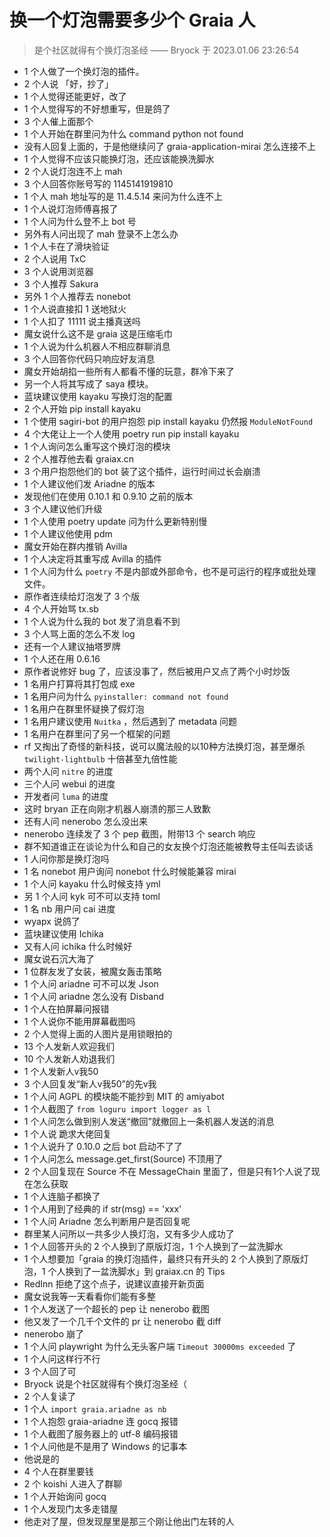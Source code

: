 # 换一个灯泡需要多少个 Graia 人

> 是个社区就得有个换灯泡圣经 —— Bryock 于 2023.01.06 23:26:54

- 1 个人做了一个换灯泡的插件。
- 2 个人说 「好，抄了」
- 1 个人觉得还能更好，改了
- 1 个人觉得写的不好想重写，但是鸽了
- 3 个人催上面那个
- 1 个人开始在群里问为什么 command python not found
- 没有人回复上面的，于是他继续问了 graia-application-mirai 怎么连接不上
- 1 个人觉得不应该只能换灯泡，还应该能换洗脚水
- 2 个人说灯泡连不上 mah
- 3 个人回答你账号写的 1145141919810
- 1 个人 mah 地址写的是 11.4.5.14 来问为什么连不上
- 1 个人说灯泡师傅喜报了
- 1 个人问为什么登不上 bot 号
- 另外有人问出现了 mah 登录不上怎么办
- 1 个人卡在了滑块验证
- 2 个人说用 TxC
- 3 个人说用浏览器
- 3 个人推荐 Sakura
- 另外 1 个人推荐去 nonebot
- 1 个人说直接扣 1 送地狱火
- 1 个人扣了 11111 说主播真送吗
- 魔女说什么这不是 graia 这是压缩毛巾
- 1 个人说为什么机器人不相应群聊消息
- 3 个人回答你代码只响应好友消息
- 魔女开始胡掐一些所有人都看不懂的玩意，群冷下来了
- 另一个人将其写成了 saya 模块。
- 蓝块建议使用 kayaku 写换灯泡的配置
- 2 个人开始 pip install kayaku
- 1 个使用 sagiri-bot 的用户抱怨 pip install kayaku 仍然报 `ModuleNotFound`
- 4 个大佬让上一个人使用 poetry run pip install kayaku
- 1 个人询问怎么重写这个换灯泡的模块
- 2 个人推荐他去看 graiax.cn
- 3 个用户抱怨他们的 bot 装了这个插件，运行时间过长会崩溃
- 1 个人建议他们发 Ariadne 的版本
- 发现他们在使用 0.10.1 和 0.9.10 之前的版本
- 3 个人建议他们升级
- 1 个人使用 poetry update 问为什么更新特别慢
- 1 个人建议他使用 pdm
- 魔女开始在群内推销 Avilla
- 1 个人决定将其重写成 Avilla 的插件
- 1 个人问为什么 `poetry` 不是内部或外部命令，也不是可运行的程序或批处理文件。
- 原作者连续给灯泡发了 3 个版
- 4 个人开始骂 tx.sb
- 1 个人说为什么我的 bot 发了消息看不到
- 3 个人骂上面的怎么不发 log
- 还有一个人建议抽塔罗牌
- 1 个人还在用 0.6.16
- 原作者说修好 bug 了，应该没事了，然后被用户又点了两个小时炒饭
- 1 名用户打算将其打包成 exe
- 1 名用户问为什么 `pyinstaller: command not found`
- 1 名用户在群里怀疑换了假灯泡
- 1 名用户建议使用 `Nuitka` ，然后遇到了 metadata 问题
- 1 名用户在群里问了另一个框架的问题
- rf 又掏出了奇怪的新科技，说可以魔法般的以10种方法换灯泡，甚至爆杀 `twilight-lightbulb` 十倍甚至九倍性能
- 两个人问 `nitre` 的进度
- 三个人问 webui 的进度
- 开发者问 `luma` 的进度
- 这时 bryan 正在向刚才机器人崩溃的那三人致歉
- 还有人问 nenerobo 怎么没出来
- nenerobo 连续发了 3 个 pep 截图，附带13 个 search 响应
- 群不知道谁正在谈论为什么和自己的女友换个灯泡还能被教导主任叫去谈话
- 1 人问你那是换灯泡吗
- 1 名 nonebot 用户询问 nonebot 什么时候能兼容 mirai
- 1 个人问 kayaku 什么时候支持 yml
- 另 1 个人问 kyk 可不可以支持 toml
- 1 名 nb 用户问 cai 进度
- wyapx 说鸽了
- 蓝块建议使用 Ichika
- 又有人问 ichika 什么时候好
- 魔女说石沉大海了
- 1 位群友发了女装，被魔女轰击策略
- 1 个人问 ariadne 可不可以发 Json
- 1 个人问 ariadne 怎么没有 Disband
- 1 个人在拍屏幕问报错
- 1 个人说你不能用屏幕截图吗
- 2 个人觉得上面的人图片是用锁眼拍的
- 13 个人发新人欢迎我们
- 10 个人发新人劝退我们
- 1 个人发新人v我50
- 3 个人回复发“新人v我50”的先v我
- 1 个人问 AGPL 的模块能不能抄到 MIT 的 amiyabot
- 1 个人截图了 `from loguru import logger as l`
- 1 个人问怎么做到别人发送“撤回”就撤回上一条机器人发送的消息
- 1 个人说 跪求大佬回复
- 1 个人说升了 0.10.0 之后 bot 启动不了了
- 1 个人问怎么 message.get_first(Source) 不顶用了
- 2 个人回复现在 Source 不在 MessageChain 里面了，但是只有1个人说了现在怎么获取
- 1 个人连脑子都换了
- 1 个人用到了经典的 if str(msg) == 'xxx'
- 1 个人问 Ariadne 怎么判断用户是否回复呢
- 群里某人问所以一共多少人换灯泡，又有多少人成功了
- 1 个人回答开头的 2 个人换到了原版灯泡，1 个人换到了一盆洗脚水
- 1 个人想要加「graia 的换灯泡插件，最终只有开头的 2 个人换到了原版灯泡，1 个人换到了一盆洗脚水」到 graiax.cn 的 Tips
- RedInn 拒绝了这个点子，说建议直接开新页面
- 魔女说我等一天看看你们能有多整
- 1 个人发送了一个超长的 pep 让 nenerobo 截图
- 他又发了一个几千个文件的 pr 让 nenerobo 截 diff
- nenerobo 崩了
- 1 个人问 playwright 为什么无头客户端 `Timeout 30000ms exceeded` 了
- 1 个人问这样行不行
- 3 个人回了可
- Bryock 说是个社区就得有个换灯泡圣经（
- 2 个人复读了
- 1 个人 `import graia.ariadne as nb`
- 1 个人抱怨 graia-ariadne 连 gocq 报错
- 1 个人截图了服务器上的 utf-8 编码报错
- 1 个人问他是不是用了 Windows 的记事本
- 他说是的
- 4 个人在群里要钱
- 2 个 koishi 人进入了群聊
- 1 个人开始询问 gocq
- 1 个人发现门太多走错屋
- 他走对了屋，但发现屋里是那三个刚让他出门左转的人
